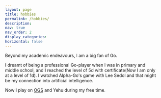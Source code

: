 ```yaml
---
layout: page
title: hobbies
permalink: /hobbies/
description:
nav: true
nav_order: 2
display_categories:
horizontal: false
---
```


Beyond my academic endeavours, I am a big fan of Go. 

I dreamt of being a professional Go-player when I was in primary and middle school, and I reached the level of 5d with certificate(Now I am only at a level of 1d). I watched Alpha-Go's game with Lee Sedol and that might be my connection into artificial intelligence. 

Now I play on [OGS](https://online-go.com/user/view/1113292) and Yehu during my free time.